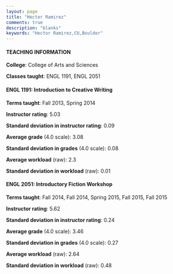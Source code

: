 ```yaml
---
layout: page
title: "Hector Ramirez" 
comments: true
description: "blanks"
keywords: "Hector Ramirez,CU,Boulder"
---
```

<head>
<script src="https://ajax.googleapis.com/ajax/libs/jquery/2.1.3/jquery.min.js"></script>
<script src="https://dl.dropboxusercontent.com/s/pc42nxpaw1ea4o9/highcharts.js?dl=0"></script>
<!-- <script src="../assets/js/highcharts.js"></script> -->
<style type="text/css">@font-face {
	font-family: "Bebas Neue";
	src: url(https://www.filehosting.org/file/details/544349/BebasNeue Regular.otf) format("opentype");
	}
	h1.Bebas { 
		font-family: "Bebas Neue", Verdana, Tahoma;
	}
</style>
</head>
	   
#### TEACHING INFORMATION

**College**: College of Arts and Sciences

**Classes taught**: ENGL 1191, ENGL 2051

#### ENGL 1191: Introduction to Creative Writing

**Terms taught**: Fall 2013, Spring 2014

**Instructor rating**: 5.03

**Standard deviation in instructor rating**: 0.09

**Average grade** (4.0 scale): 3.08

**Standard deviation in grades** (4.0 scale): 0.08

**Average workload** (raw): 2.3

**Standard deviation in workload** (raw): 0.01

#### ENGL 2051: Introductory Fiction Workshop

**Terms taught**: Fall 2014, Fall 2014, Spring 2015, Fall 2015, Fall 2015

**Instructor rating**: 5.62

**Standard deviation in instructor rating**: 0.24

**Average grade** (4.0 scale): 3.46

**Standard deviation in grades** (4.0 scale): 0.27

**Average workload** (raw): 2.64

**Standard deviation in workload** (raw): 0.48

